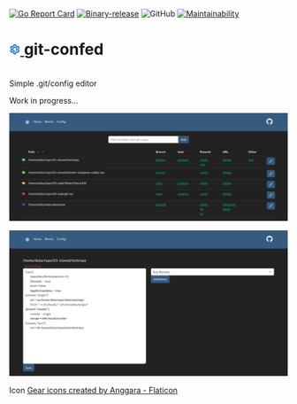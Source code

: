 [![Go Report Card](https://goreportcard.com/badge/github.com/aceberg/git-confed)](https://goreportcard.com/report/github.com/aceberg/git-confed)
[![Binary-release](https://github.com/aceberg/git-confed/actions/workflows/release.yml/badge.svg)](https://github.com/aceberg/git-confed/actions/workflows/release.yml)
![GitHub](https://img.shields.io/github/license/aceberg/git-confed)
[![Maintainability](https://api.codeclimate.com/v1/badges/b326d121b6eb53713396/maintainability)](https://codeclimate.com/github/aceberg/git-confed/maintainability)

<h1><a href="https://github.com/aceberg/git-confed">
    <img src="https://raw.githubusercontent.com/aceberg/git-confed/main/assets/logo.png" width="20" />
</a>git-confed</h1>
<br/>
Simple .git/config editor

Work in progress...

![screenshot](https://raw.githubusercontent.com/aceberg/git-confed/main/assets/Screenshot%202023-05-26%20at%2016-08-42%20Git%20Config%20Editor.png)     

![screenshot](https://raw.githubusercontent.com/aceberg/git-confed/main/assets/Screenshot%202023-05-25%20at%2017-17-23%20Git%20Config%20Editor.png)

Icon <a href="https://www.flaticon.com/free-icons/gear" title="gear icons">Gear icons created by Anggara - Flaticon</a>